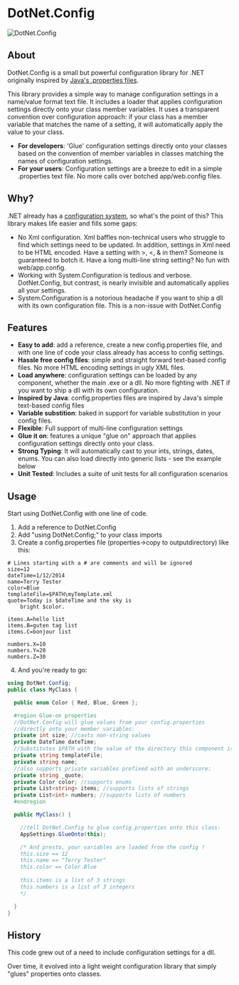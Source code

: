# DotNet.Config

![DotNet.Config](https://raw.githubusercontent.com/jknight/DotNet.Config/master/DotNet.Config.png "DotNet.Config")

## About 

DotNet.Config is a small but powerful configuration library for .NET originally inspired by [Java's .properties files](https://commons.apache.org/proper/commons-configuration/userguide/howto_properties.html).

This library provides a simple way to manage configuration settings in a name/value format text file. It includes a loader that applies configuration settings directly onto your class member variables.
It uses a transparent convention over configuration approach: if your class has a member variable that matches the name of a setting, it will automatically apply the value to your class.

* **For developers**: 'Glue' configuration settings directly onto your classes based on the convention of member variables in classes matching the names of configuration settings.
* **For your users**: Configuration settings are a breeze to edit in a simple .properties text file. No more calls over botched app/web.config files. 

## Why?

.NET already has a [configuration system](https://msdn.microsoft.com/en-us/library/system.configuration.configurationmanager.aspx), so what's the point of this? This library makes life easier and fills some gaps:
* No Xml configuration. Xml baffles non-technical users who struggle to find which settings need to be updated. In addition, settings in Xml need to be HTML encoded.
Have a setting with >, <, & in them? Someone is guaranteed to botch it. Have a long multi-line string setting? No fun with web/app.config. 
* Working with System.Configuration is tedious and verbose. DotNet.Config, but contrast, is nearly invisible and automatically applies all your settings.
* System.Configuration is a notorious headache if you want to ship a dll with its own configuration file. This is a non-issue with DotNet.Config

## Features

* **Easy to add**: add a reference, create a new config.properties file, and with one line of code your class already has access to config settings.
* **Hassle free config files**: simple and straight forward text-based config files. No more HTML encoding settings in ugly XML files. 
* **Load anywhere**: configuration settings can be loaded by any component, whether the main .exe or a dll. No more fighting with .NET if you want to ship a dll with its own configuration.
* **Inspired by Java**: config.properties files are inspired by Java's simple text-based config files 
* **Variable substition**: baked in support for variable substitution in your config files. 
* **Flexible**: Full support of multi-line configuration settings
* **Glue it on**: features a unique "glue on" approach that applies configuration settings directly onto your class. 
* **Strong Typing**: It will automatically cast to your ints, strings, dates, enums. You can also load directly into generic lists - see the example below
* **Unit Tested**: Includes a suite of unit tests for all configuration scenarios

## Usage

Start using DotNet.Config with one line of code.

1. Add a reference to DotNet.Config
2. Add "using DotNet.Config;" to your class imports
3. Create a config.properties file (properties->copy to outputdirectory) like this:

  ````dosini
  # Lines starting with a # are comments and will be ignored
  size=12
  dateTime=1/12/2014
  name=Terry Tester
  color=Blue
  templateFile=$PATH\myTemplate.xml
  quote=Today is $dateTime and the sky is
      bright $color.

  items.A=hello list
  items.B=guten tag list
  items.C=bonjour list

  numbers.X=10
  numbers.Y=20
  numbers.Z=30

  ````
4. And you're ready to go:

  ````csharp
  using DotNet.Config;
  public class MyClass {
  
    public enum Color { Red, Blue, Green };
  
    #region Glue-on properties
    //DotNet.Config will glue values from your config.properties 
    //directly onto your member variables:
    private int size; //casts non-string values 
    private DateTime dateTime;
    //Substitutes $PATH with the value of the directory this component is in.
    private string templateFile;
    private string name;
    //also supports private variables prefixed with an underscore:
    private string _quote; 
    private Color color; //supports enums
    private List<string> items; //supports lists of strings
    private List<int> numbers; //supports lists of numbers 
    #endregion
  
    public MyClass() {
  
      //tell DotNet.Config to glue config.properties onto this class:
      AppSettings.GlueOnto(this); 
  
      /* And presto, your variables are loaded from the config !
      this.size == 12
      this.name == "Terry Tester"
      this.color == Color.Blue
      
      this.items is a list of 3 strings
      this.numbers is a list of 3 integers 
      */
  
    }
  }
  ````
  

## History 

This code grew out of a need to include configuration settings for a dll.

Over time, it evolved into a light weight configuration library that simply "glues" properties onto classes.


